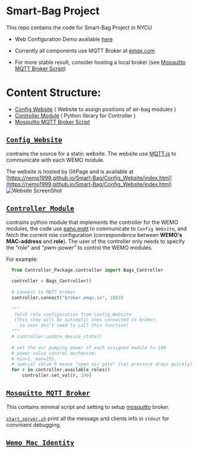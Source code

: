 # Smart-Bag Project 
This repo contains the code for Smart-Bag Project in NYCU

- Web Configuration Demo available [here](https://nemo1999.github.io/Smart-Bag/Config_Website/index.html)

- Currently all components use MQTT Broker at [emqx.com](https://www.emqx.com/en/mqtt/public-mqtt5-broker)

- For more stable result, consider hosting a local broker (see [Mosquitto MQTT Broker Script](#mosquitto))

# Content Structure: 
- [Config Website](#Config-Website) ( Website to assign positions of air-bag modules )
- [Controller Module](#Controller)  ( Python library for Controller )
- [Mosquitto MQTT Broker Script](#mosquitto)

## [`Config Website`](https://github.com/Nemo1999/Smart-Bag/tree/master/Config_Website)  <a name="Config-Website"></a>
  contrains the source for a static website. The website use [MQTT.js](https://github.com/mqttjs/MQTT.js) 
  to communicate with each WEMO module.  
  
  The website is hosted by GitPage and is available at [https://nemo1999.github.io/Smart-Bag/Config_Website/index.html](https://nemo1999.github.io/Smart-Bag/Config_Website/index.html)
  ![Website ScreenShot](https://github.com/Nemo1999/Smart-Bag/blob/master/Pictures/Config_Website.png)
  
## [`Controller Module`](https://github.com/Nemo1999/Smart-Bag/tree/master/Controller_Package)<a name="Controller"></a>
  contrains python module that implements the controller for the  WEMO modules, 
  the code use [paho.mqtt](https://github.com/eclipse/paho.mqtt.python) to communicate to `Config Website`, 
  and fetch the current role configuration (correspondence between __WEMO's MAC-address__ and __role__).
  The user of the controller only needs to specify the "role" and "pwm-power" to control the WEMO modules.
  
  For example: 
  ```python
    from Controller_Package.controller import Bags_Controller
    
    controller = Bags_Controller()
    
    # Connect to MQTT broker
    controller.connect("broker.emqx.io", 1883)
    
    """
     fetch role configuration from Config_Website 
     (This step will be automatic ones connected to broker,
       so user don't need to call this function)
    """
    # controller.update_device_state()
    
    # set the air pumping power of each assigned module to 100 
    # power value control mechanism: 
    # min=1, max=255, 
    # special value 0 means "open air gate" (let pressure drops quickly) 
    for r in controller.available_roles()
        controller.set_val(r, 100)
  ```
## [`Mosquitto MQTT Broker`](https://github.com/Nemo1999/Smart-Bag/tree/master/Mosquitto_MQTT_Broker)<a name="mosquitto"></a>
  This contains minimal script and setting to setup [mosquitto](https://mosquitto.org/) broker.
  
  [`start_server.sh`](https://github.com/Nemo1999/Smart-Bag/blob/master/Mosquitto_MQTT_Broker/start_server.sh) print all the message and clients info in `stdout` for convinient debugging.
  
## [`Wemo_Mac_Identity`]()
  
